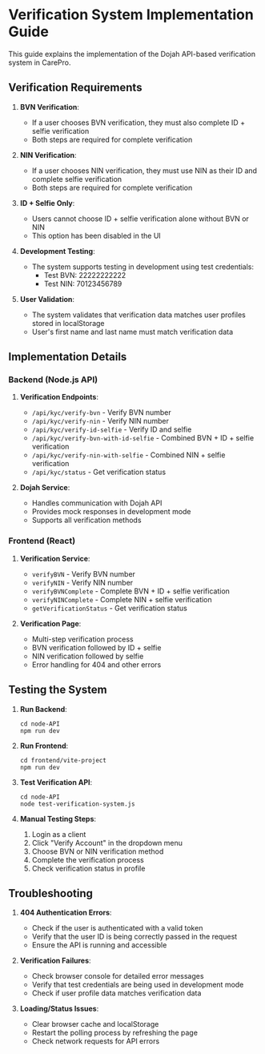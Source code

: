 # Verification System Implementation Guide

This guide explains the implementation of the Dojah API-based verification system in CarePro.

## Verification Requirements

1. **BVN Verification**:
   - If a user chooses BVN verification, they must also complete ID + selfie verification
   - Both steps are required for complete verification

2. **NIN Verification**:
   - If a user chooses NIN verification, they must use NIN as their ID and complete selfie verification
   - Both steps are required for complete verification

3. **ID + Selfie Only**:
   - Users cannot choose ID + selfie verification alone without BVN or NIN
   - This option has been disabled in the UI

4. **Development Testing**:
   - The system supports testing in development using test credentials:
     - Test BVN: 22222222222
     - Test NIN: 70123456789

5. **User Validation**:
   - The system validates that verification data matches user profiles stored in localStorage
   - User's first name and last name must match verification data

## Implementation Details

### Backend (Node.js API)

1. **Verification Endpoints**:
   - `/api/kyc/verify-bvn` - Verify BVN number
   - `/api/kyc/verify-nin` - Verify NIN number
   - `/api/kyc/verify-id-selfie` - Verify ID and selfie
   - `/api/kyc/verify-bvn-with-id-selfie` - Combined BVN + ID + selfie verification
   - `/api/kyc/verify-nin-with-selfie` - Combined NIN + selfie verification
   - `/api/kyc/status` - Get verification status

2. **Dojah Service**:
   - Handles communication with Dojah API
   - Provides mock responses in development mode
   - Supports all verification methods

### Frontend (React)

1. **Verification Service**:
   - `verifyBVN` - Verify BVN number
   - `verifyNIN` - Verify NIN number
   - `verifyBVNComplete` - Complete BVN + ID + selfie verification
   - `verifyNINComplete` - Complete NIN + selfie verification
   - `getVerificationStatus` - Get verification status

2. **Verification Page**:
   - Multi-step verification process
   - BVN verification followed by ID + selfie
   - NIN verification followed by selfie
   - Error handling for 404 and other errors

## Testing the System

1. **Run Backend**:
   ```
   cd node-API
   npm run dev
   ```

2. **Run Frontend**:
   ```
   cd frontend/vite-project
   npm run dev
   ```

3. **Test Verification API**:
   ```
   cd node-API
   node test-verification-system.js
   ```

4. **Manual Testing Steps**:
   1. Login as a client
   2. Click "Verify Account" in the dropdown menu
   3. Choose BVN or NIN verification method
   4. Complete the verification process
   5. Check verification status in profile

## Troubleshooting

1. **404 Authentication Errors**:
   - Check if the user is authenticated with a valid token
   - Verify that the user ID is being correctly passed in the request
   - Ensure the API is running and accessible

2. **Verification Failures**:
   - Check browser console for detailed error messages
   - Verify that test credentials are being used in development mode
   - Check if user profile data matches verification data

3. **Loading/Status Issues**:
   - Clear browser cache and localStorage
   - Restart the polling process by refreshing the page
   - Check network requests for API errors

